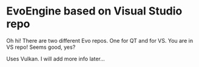 # EvoEngine based on Visual Studio repo

Oh hi! There are two different Evo repos. One for QT and for VS. You are in VS repo! Seems good, yes?

Uses Vulkan. I will add more info later...
